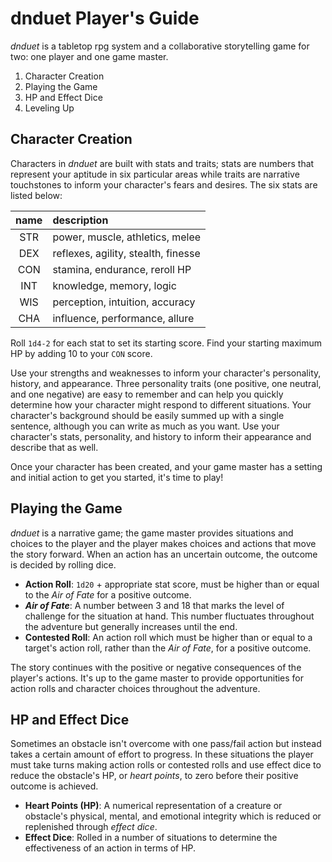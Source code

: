 # dnduet Player's Guide

_dnduet_ is a tabletop rpg system and a collaborative storytelling game for two: one player and one game master.

1. Character Creation
2. Playing the Game
3. HP and Effect Dice
4. Leveling Up

## Character Creation

Characters in _dnduet_ are built with stats and traits; stats are numbers that represent your aptitude in six particular areas while traits are narrative touchstones to inform your character's fears and desires. The six stats are listed below:

| name                                  | description                         |
|:-------------------------------------:|:----------------------------------- |
| <span title="strength">STR</span>     | power, muscle, athletics, melee     |
| <span title="dexterity">DEX</span>    | reflexes, agility, stealth, finesse |
| <span title="constitution">CON</span> | stamina, endurance, reroll HP       |
| <span title="intelligence">INT</span> | knowledge, memory, logic            |
| <span title="wisdom">WIS</span>       | perception, intuition, accuracy     |
| <span title="charisma">CHA</span>     | influence, performance, allure      |

Roll `1d4-2` for each stat to set its starting score. Find your starting maximum <span title="heart points">HP</span> by adding 10 to your `CON` score. 

Use your strengths and weaknesses to inform your character's personality, history, and appearance. Three personality traits (one positive, one neutral, and one negative) are easy to remember and can help you quickly determine how your character might respond to different situations. Your character's background should be easily summed up with a single sentence, although you can write as much as you want. Use your character's stats, personality, and history to inform their appearance and describe that as well.

Once your character has been created, and your game master has a setting and initial action to get you started, it's time to play!

## Playing the Game
_dnduet_ is a narrative game; the game master provides situations and choices to the player and the player makes choices and actions that move the story forward. When an action has an uncertain outcome, the outcome is decided by rolling dice.

- **Action Roll**: `1d20` + appropriate stat score, must be higher than or equal to the _Air of Fate_ for a positive outcome.
- _**Air of Fate**_: A number between 3 and 18 that marks the level of challenge for the situation at hand. This number fluctuates throughout the adventure but generally increases until the end.
- **Contested Roll**: An action roll which must be higher than or equal to a target's action roll, rather than the _Air of Fate_, for a positive outcome.

The story continues with the positive or negative consequences of the player's actions. It's up to the game master to provide opportunities for action rolls and character choices throughout the adventure.

## HP and Effect Dice
Sometimes an obstacle isn't overcome with one pass/fail action but instead takes a certain amount of effort to progress. In these situations the player must take turns making action rolls or contested rolls and use effect dice to reduce the obstacle's HP, or _heart points_, to zero before their positive outcome is achieved.

- **Heart Points (HP)**: A numerical representation of a creature or obstacle's physical, mental, and emotional integrity which is reduced or replenished through _effect dice_.
- **Effect Dice**: Rolled in a number of situations to determine the effectiveness of an action in terms of HP.

